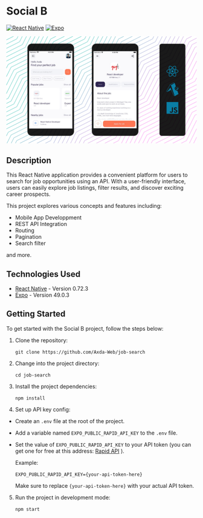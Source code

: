 # Social B

[![React Native](https://img.shields.io/badge/React_Native-61DAFB?logo=react&logoColor=white&style=flat-square)](https://reactnative.dev/)
[![Expo](https://img.shields.io/badge/Expo-000020?logo=expo&logoColor=white&style=flat-square)](https://expo.dev/)

![screenshot](/screenshot.jpg)

## Description

This React Native application provides a convenient platform for users to search for job opportunities using an API. With a user-friendly interface, users can easily explore job listings, filter results, and discover exciting career prospects.

This project explores various concepts and features including:

- Mobile App Developpment
- REST API Integration
- Routing
- Pagination
- Search filter

and more.

## Technologies Used

- [React Native](https://reactnative.dev/) - Version 0.72.3
- [Expo](https://expo.dev/) - Version 49.0.3

## Getting Started

To get started with the Social B project, follow the steps below:

1. Clone the repository:

   ```shell
   git clone https://github.com/Axda-Web/job-search
   ```

2. Change into the project directory:

   ```shell
   cd job-search
   ```

3. Install the project dependencies:

   ```shell
   npm install
   ```

4. Set up API key config:

- Create an `.env` file at the root of the project.
- Add a variable named `EXPO_PUBLIC_RAPID_API_KEY` to the `.env` file.
- Set the value of `EXPO_PUBLIC_RAPID_API_KEY` to your API token (you can get one for free at this address: [Rapid API](https://rapidapi.com/letscrape-6bRBa3QguO5/api/jsearch/pricing) ).

  Example:

  ```shell
  EXPO_PUBLIC_RAPID_API_KEY={your-api-token-here}
  ```

  Make sure to replace `{your-api-token-here}` with your actual API token.

5. Run the project in development mode:

   ```shell
   npm start
   ```

